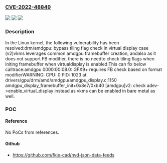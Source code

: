 ### [CVE-2022-48849](https://cve.mitre.org/cgi-bin/cvename.cgi?name=CVE-2022-48849)
![](https://img.shields.io/static/v1?label=Product&message=Linux&color=blue)
![](https://img.shields.io/static/v1?label=Version&message=1da177e4c3f4%3C%20fcd1d79aa943%20&color=brighgreen)
![](https://img.shields.io/static/v1?label=Vulnerability&message=n%2Fa&color=brighgreen)

### Description

In the Linux kernel, the following vulnerability has been resolved:drm/amdgpu: bypass tiling flag check in virtual display case (v2)vkms leverages common amdgpu framebuffer creation, andalso as it does not support FB modifier, there is no needto check tiling flags when initing framebuffer when virtualdisplay is enabled.This can fix below calltrace:amdgpu 0000:00:08.0: GFX9+ requires FB check based on format modifierWARNING: CPU: 0 PID: 1023 at drivers/gpu/drm/amd/amdgpu/amdgpu_display.c:1150 amdgpu_display_framebuffer_init+0x8e7/0xb40 [amdgpu]v2: check adev->enable_virtual_display instead as vkms can be	enabled in bare metal as well.

### POC

#### Reference
No PoCs from references.

#### Github
- https://github.com/fkie-cad/nvd-json-data-feeds

